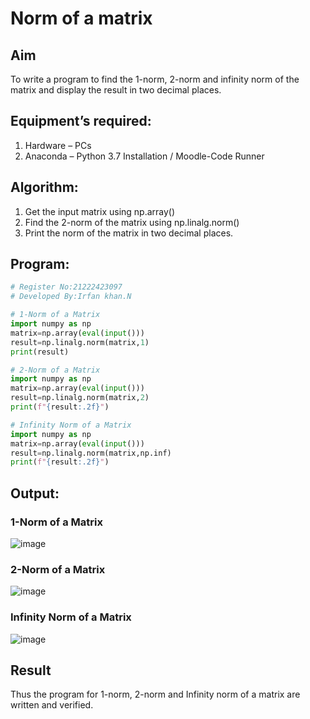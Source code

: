 # Norm of a matrix
## Aim
To write a program to find the 1-norm, 2-norm and infinity norm of the matrix and display the result in two decimal places.
## Equipment’s required:
1.	Hardware – PCs
2.	Anaconda – Python 3.7 Installation / Moodle-Code Runner
## Algorithm:
	
1. Get the input matrix using np.array()   
2. Find the 2-norm of the matrix using np.linalg.norm()
3. Print the norm of the matrix in two decimal places.
## Program:
```Python
# Register No:21222423097
# Developed By:Irfan khan.N 

# 1-Norm of a Matrix
import numpy as np
matrix=np.array(eval(input()))
result=np.linalg.norm(matrix,1)
print(result)

# 2-Norm of a Matrix
import numpy as np
matrix=np.array(eval(input()))
result=np.linalg.norm(matrix,2)
print(f"{result:.2f}")

# Infinity Norm of a Matrix
import numpy as np
matrix=np.array(eval(input()))
result=np.linalg.norm(matrix,np.inf)
print(f"{result:.2f}")
```
## Output:
### 1-Norm of a Matrix
![image](https://github.com/user-attachments/assets/f781392a-2c97-41e8-a8d5-c4b14e8ac148)

### 2-Norm of a Matrix
![image](https://github.com/user-attachments/assets/9f3ede72-ca67-4a86-b059-378f80020c30)

### Infinity Norm of a Matrix
![image](https://github.com/user-attachments/assets/b386fb0d-69cf-4254-aaaa-499fa88d1902)


## Result
Thus the program for 1-norm, 2-norm and Infinity norm of a matrix are written and verified.
